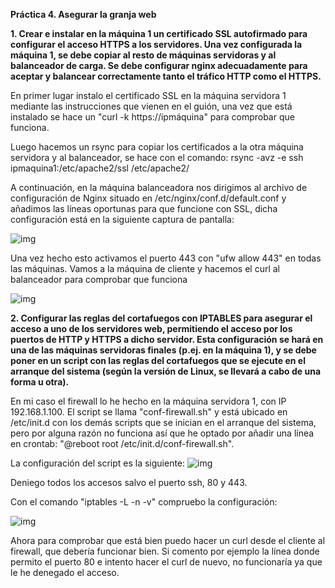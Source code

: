 **Práctica 4. Asegurar la granja web**

**1. Crear e instalar en la máquina 1 un certificado SSL autofirmado para configurar
el acceso HTTPS a los servidores. Una vez configurada la máquina 1, se debe
copiar al resto de máquinas servidoras y al balanceador de carga. Se debe
configurar nginx adecuadamente para aceptar y balancear correctamente tanto
el tráfico HTTP como el HTTPS.**

En primer lugar instalo el certificado SSL en la máquina servidora 1 mediante las instrucciones que vienen en el guión, una vez que está instalado se hace un "curl -k https://ipmáquina" para comprobar que funciona.

Luego hacemos un rsync para copiar los certificados a la otra máquina servidora y al balanceador, se hace con el comando: rsync -avz -e ssh ipmaquina1:/etc/apache2/ssl /etc/apache2/

A continuación, en la máquina balanceadora nos dirigimos al archivo de configuración de Nginx situado en /etc/nginx/conf.d/default.conf y añadimos las líneas oportunas para que funcione con SSL, dicha configuración está en la siguiente captura de pantalla:

![img](https://i.imgur.com/ICI28Pk.png)

Una vez hecho esto activamos el puerto 443 con "ufw allow 443" en todas las máquinas. Vamos a la máquina de cliente y hacemos el curl al balanceador para comprobar que funciona

![img](https://i.imgur.com/bMYGXA7.png)

**2. Configurar las reglas del cortafuegos con IPTABLES para asegurar el acceso a
uno de los servidores web, permitiendo el acceso por los puertos de HTTP y
HTTPS a dicho servidor. Esta configuración se hará en una de las máquinas
servidoras finales (p.ej. en la máquina 1), y se debe poner en un script con las
reglas del cortafuegos que se ejecute en el arranque del sistema (según la
versión de Linux, se llevará a cabo de una forma u otra).**

En mi caso el firewall lo he hecho en la máquina servidora 1, con IP 192.168.1.100. El script se llama "conf-firewall.sh" y está ubicado en /etc/init.d con los demás scripts que se inician en el arranque del sistema, pero por alguna razón no funciona así que he optado por añadir una línea en crontab: "@reboot root /etc/init.d/conf-firewall.sh".

La configuración del script es la siguiente:
![img](https://i.imgur.com/1k0NI7F.png)

Deniego todos los accesos salvo el puerto ssh, 80 y 443.

Con el comando "iptables -L -n -v" compruebo la configuración:

![img](https://i.imgur.com/yXXBfEA.png)

Ahora para comprobar que está bien puedo hacer un curl desde el cliente al firewall, que debería funcionar bien. Si comento por ejemplo la línea donde permito el puerto 80 e intento hacer el curl de nuevo, no funcionaría ya que le he denegado el acceso.
